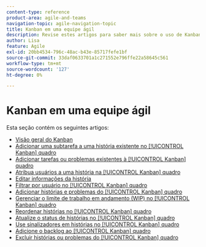 ```yaml
---
content-type: reference
product-area: agile-and-teams
navigation-topic: agile-navigation-topic
title: Kanban em uma equipe ágil
description: Revise estes artigos para saber mais sobre o uso de Kanban em uma equipe ágil.
author: Lisa
feature: Agile
exl-id: 20bb4534-796c-48ac-b43e-85717fefe1bf
source-git-commit: 33daf0633701a1c271552e796ffe22a58645c561
workflow-type: tm+mt
source-wordcount: '127'
ht-degree: 0%

---
```


# Kanban em uma equipe ágil

Esta seção contém os seguintes artigos:

* [Visão geral do Kanban](../../agile/use-kanban-in-an-agile-team/kanban-overview.md)
* [Adicionar uma subtarefa a uma história existente no [!UICONTROL Kanban] quadro](../../agile/use-kanban-in-an-agile-team/add-a-subtask-to-an-existing-story.md)
* [Adicionar tarefas ou problemas existentes à [!UICONTROL Kanban] quadro](../../agile/use-kanban-in-an-agile-team/add-existing-tasks-or-issues-to-the-kanban-board.md)
* [Atribua usuários a uma história na [!UICONTROL Kanban] quadro](../../agile/use-kanban-in-an-agile-team/assign-users-to-a-story.md)
* [Editar informações da história](../../agile/use-kanban-in-an-agile-team/edit-story-information.md)
* [Filtrar por usuário no [!UICONTROL Kanban] quadro](../../agile/use-kanban-in-an-agile-team/filter-by-user.md)
* [Adicionar histórias e problemas do [!UICONTROL Kanban] quadro](../../agile/use-kanban-in-an-agile-team/add-story-from-kanban-board.md)
* [Gerenciar o limite de trabalho em andamento (WIP) no [!UICONTROL Kanban] quadro](../../agile/use-kanban-in-an-agile-team/work-in-progress-limit-on-the-kanban-board.md)
* [Reordenar histórias no [!UICONTROL Kanban] quadro](../../agile/use-kanban-in-an-agile-team/reorder-stories-on-the-kanban-board.md)
* [Atualize o status de histórias no [!UICONTROL Kanban] quadro](../../agile/use-kanban-in-an-agile-team/update-the-status-of-stories.md)
* [Use sinalizadores em histórias no [!UICONTROL Kanban] quadro](../../agile/use-kanban-in-an-agile-team/use-flags-on-stories.md)
* [Adicione o backlog ao [!UICONTROL Kanban] quadro](../../agile/use-kanban-in-an-agile-team/view-the-backlog-on-the-kanban-board.md)
* [Excluir histórias ou problemas do [!UICONTROL Kanban] quadro](../../agile/use-kanban-in-an-agile-team/delete-story-from-kanban-board.md)
